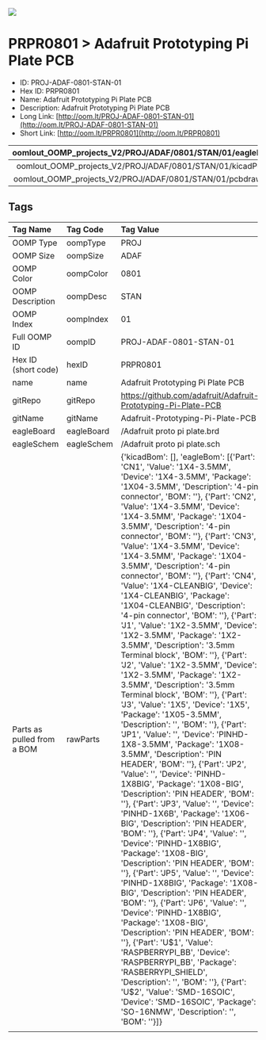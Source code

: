 


  
![][im]
# PRPR0801 > Adafruit Prototyping Pi Plate PCB

- ID: PROJ-ADAF-0801-STAN-01
- Hex ID: PRPR0801
- Name: Adafruit Prototyping Pi Plate PCB
- Description: Adafruit Prototyping Pi Plate PCB
- Long Link: [http://oom.lt/PROJ-ADAF-0801-STAN-01](http://oom.lt/PROJ-ADAF-0801-STAN-01)
- Short Link: [http://oom.lt/PRPR0801](http://oom.lt/PRPR0801)
  

|oomlout_OOMP_projects_V2/PROJ/ADAF/0801/STAN/01/eagleImage.png|oomlout_OOMP_projects_V2/PROJ/ADAF/0801/STAN/01/eagleSchemImage.png|oomlout_OOMP_projects_V2/PROJ/ADAF/0801/STAN/01/kicadPcb3dFront.png|oomlout_OOMP_projects_V2/PROJ/ADAF/0801/STAN/01/kicadPcb3dBack.png|
| :---: | :---: | :---: | :---: |
|oomlout_OOMP_projects_V2/PROJ/ADAF/0801/STAN/01/kicadPcb3d.png|oomlout_OOMP_projects_V2/PROJ/ADAF/0801/STAN/01/bomBack.png|oomlout_OOMP_projects_V2/PROJ/ADAF/0801/STAN/01/bomFront.png|oomlout_OOMP_projects_V2/PROJ/ADAF/0801/STAN/01/pcbdraw.svg|
|oomlout_OOMP_projects_V2/PROJ/ADAF/0801/STAN/01/pcbdrawBack.svg||||

## Tags
  

|Tag Name|Tag Code|Tag Value|
| :--- | :--- | :--- |
|OOMP Type|oompType|PROJ|
|OOMP Size|oompSize|ADAF|
|OOMP Color|oompColor|0801|
|OOMP Description|oompDesc|STAN|
|OOMP Index|oompIndex|01|
|Full OOMP ID|oompID|PROJ-ADAF-0801-STAN-01|
|Hex ID (short code)|hexID|PRPR0801|
|name|name|Adafruit Prototyping Pi Plate PCB|
|gitRepo|gitRepo|https://github.com/adafruit/Adafruit-Prototyping-Pi-Plate-PCB|
|gitName|gitName|Adafruit-Prototyping-Pi-Plate-PCB|
|eagleBoard|eagleBoard|/Adafruit proto pi plate.brd|
|eagleSchem|eagleSchem|/Adafruit proto pi plate.sch|
|Parts as pulled from a BOM|rawParts|{'kicadBom': [], 'eagleBom': [{'Part': 'CN1', 'Value': '1X4-3.5MM', 'Device': '1X4-3.5MM', 'Package': '1X04-3.5MM', 'Description': '4-pin connector', 'BOM': ''}, {'Part': 'CN2', 'Value': '1X4-3.5MM', 'Device': '1X4-3.5MM', 'Package': '1X04-3.5MM', 'Description': '4-pin connector', 'BOM': ''}, {'Part': 'CN3', 'Value': '1X4-3.5MM', 'Device': '1X4-3.5MM', 'Package': '1X04-3.5MM', 'Description': '4-pin connector', 'BOM': ''}, {'Part': 'CN4', 'Value': '1X4-CLEANBIG', 'Device': '1X4-CLEANBIG', 'Package': '1X04-CLEANBIG', 'Description': '4-pin connector', 'BOM': ''}, {'Part': 'J1', 'Value': '1X2-3.5MM', 'Device': '1X2-3.5MM', 'Package': '1X2-3.5MM', 'Description': '3.5mm Terminal block', 'BOM': ''}, {'Part': 'J2', 'Value': '1X2-3.5MM', 'Device': '1X2-3.5MM', 'Package': '1X2-3.5MM', 'Description': '3.5mm Terminal block', 'BOM': ''}, {'Part': 'J3', 'Value': '1X5', 'Device': '1X5', 'Package': '1X05-3.5MM', 'Description': '', 'BOM': ''}, {'Part': 'JP1', 'Value': '', 'Device': 'PINHD-1X8-3.5MM', 'Package': '1X08-3.5MM', 'Description': 'PIN HEADER', 'BOM': ''}, {'Part': 'JP2', 'Value': '', 'Device': 'PINHD-1X8BIG', 'Package': '1X08-BIG', 'Description': 'PIN HEADER', 'BOM': ''}, {'Part': 'JP3', 'Value': '', 'Device': 'PINHD-1X6B', 'Package': '1X06-BIG', 'Description': 'PIN HEADER', 'BOM': ''}, {'Part': 'JP4', 'Value': '', 'Device': 'PINHD-1X8BIG', 'Package': '1X08-BIG', 'Description': 'PIN HEADER', 'BOM': ''}, {'Part': 'JP5', 'Value': '', 'Device': 'PINHD-1X8BIG', 'Package': '1X08-BIG', 'Description': 'PIN HEADER', 'BOM': ''}, {'Part': 'JP6', 'Value': '', 'Device': 'PINHD-1X8BIG', 'Package': '1X08-BIG', 'Description': 'PIN HEADER', 'BOM': ''}, {'Part': 'U$1', 'Value': 'RASPBERRYPI_BB', 'Device': 'RASPBERRYPI_BB', 'Package': 'RASBERRYPI_SHIELD', 'Description': '', 'BOM': ''}, {'Part': 'U$2', 'Value': 'SMD-16SOIC', 'Device': 'SMD-16SOIC', 'Package': 'SO-16NMW', 'Description': '', 'BOM': ''}]}|
||||



[im]: PROJ/ADAF/0801/STAN/01/kicadPcb3d_450.png
